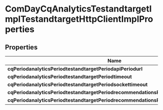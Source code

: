 
# ComDayCqAnalyticsTestandtargetImplTestandtargetHttpClientImplProperties

## Properties
Name | Type | Description | Notes
------------ | ------------- | ------------- | -------------
**cqPeriodanalyticsPeriodtestandtargetPeriodapiPeriodurl** | [**ConfigNodePropertyString**](ConfigNodePropertyString.md) |  |  [optional]
**cqPeriodanalyticsPeriodtestandtargetPeriodtimeout** | [**ConfigNodePropertyInteger**](ConfigNodePropertyInteger.md) |  |  [optional]
**cqPeriodanalyticsPeriodtestandtargetPeriodsockettimeout** | [**ConfigNodePropertyInteger**](ConfigNodePropertyInteger.md) |  |  [optional]
**cqPeriodanalyticsPeriodtestandtargetPeriodrecommendationsPeriodurlPeriodreplace** | [**ConfigNodePropertyString**](ConfigNodePropertyString.md) |  |  [optional]
**cqPeriodanalyticsPeriodtestandtargetPeriodrecommendationsPeriodurlPeriodreplacewith** | [**ConfigNodePropertyString**](ConfigNodePropertyString.md) |  |  [optional]



